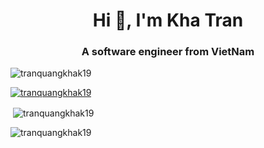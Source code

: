 <h1 align="center">Hi 👋, I'm Kha Tran</h1>
<h3 align="center">A software engineer from VietNam</h3>

<p align="left"> <img src="https://komarev.com/ghpvc/?username=tranquangkhak19&label=Profile%20views&color=0e75b6&style=flat" alt="tranquangkhak19" /> </p>

<p align="left"> <a href="https://github.com/ryo-ma/github-profile-trophy"><img src="https://github-profile-trophy.vercel.app/?username=tranquangkhak19" alt="tranquangkhak19" /></a> </p>

<p>&nbsp;<img align="center" src="https://github-readme-stats.vercel.app/api?username=tranquangkhak19&show_icons=true&locale=en" alt="tranquangkhak19" /></p>

<p><img align="center" src="https://github-readme-streak-stats.herokuapp.com/?user=tranquangkhak19&" alt="tranquangkhak19" /></p>
